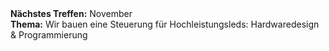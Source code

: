 <!--
Wir treffen uns jeden dritten Freitag im Monat ab 19:00 Uhr im
[Cafe Konrad]( https://www.openstreetmap.org/search?query=cafe%20konrad%20hannover#map=19/52.37246/9.73353 ).
-->

<div class="box" markdown="1">
<strong>Nächstes Treffen:</strong> November
<br/>
<strong>Thema:</strong> Wir bauen eine Steuerung für Hochleistungsleds: Hardwaredesign & Programmierung
</div>
